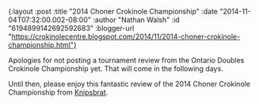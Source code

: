 {:layout :post
 :title "2014 Choner Crokinole Championship"
 :date "2014-11-04T07:32:00.002-08:00"
 :author "Nathan Walsh"
 :id "6194899142692592683"
 :blogger-url "https://crokinolecentre.blogspot.com/2014/11/2014-choner-crokinole-championship.html"}

Apologies for not posting a tournament review from the Ontario Doubles Crokinole Championship yet. That will come in the following days.

Until then, please enjoy this fantastic review of the 2014 Choner Crokinole Championship from [Knipsbrat](http://knipsbrat.com/choner-crokinole-2014.html).
